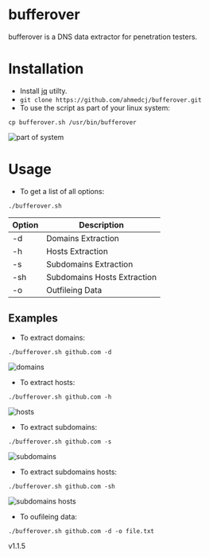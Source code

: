 # bufferover
bufferover is a DNS data extractor for penetration testers.

# Installation
- Install [jq](https://github.com/stedolan/jq) utilty.
- `git clone https://github.com/ahmedcj/bufferover.git`
- To use the script as part of your linux system:
```
cp bufferover.sh /usr/bin/bufferover
```
![part of system](https://g.top4top.io/p_1868o1map1.png)

# Usage
- To get a list of all options:
```
./bufferover.sh
```
Option        | Description
------------- |-------------
-d            | Domains Extraction
-h            | Hosts Extraction
-s            | Subdomains Extraction
-sh           | Subdomains Hosts Extraction
-o            | Outfileing Data
## Examples
- To extract domains:
```
./bufferover.sh github.com -d
```
![domains](https://b.top4top.io/p_17147f0nf1.png)
- To extract hosts:
```
./bufferover.sh github.com -h
```
![hosts](https://c.top4top.io/p_1714tqomq2.png)
- To extract subdomains:
```
./bufferover.sh github.com -s
```
![subdomains](https://d.top4top.io/p_17141rakv3.png)
- To extract subdomains hosts:
```
./bufferover.sh github.com -sh
```
![subdomains hosts](https://e.top4top.io/p_1714w8n724.png)
- To oufileing data:
```
./bufferover.sh github.com -d -o file.txt
```

v1.1.5
